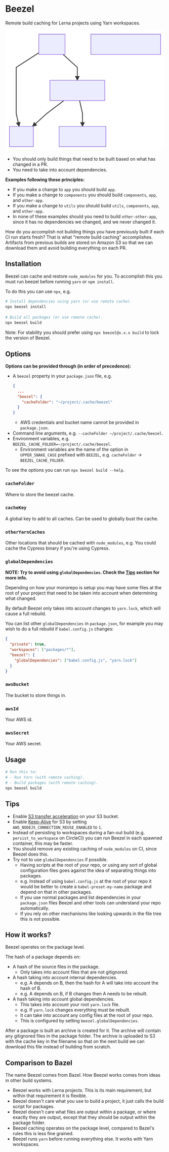 # Beezel

Remote build caching for Lerna projects using Yarn workspaces.

![](./docs/monorepo.svg)

- You should only build things that need to be built based on what has changed in a PR.
- You need to take into account dependencies.

**Examples following these principles:**

- If you make a change to `app` you should build `app`.
- If you make a change to `components` you should build `components`, `app`, and `other-app`.
- If you make a change to `utils` you should build `utils`, `components`, `app`, and `other-app`.
- In none of these examples should you need to build `other-other-app`, since it has no dependencies we changed, and we never changed it.

How do you accomplish not building things you have previously built if each CI run starts fresh? That is what "remote build caching" accomplishes. Artifacts from previous builds are stored on Amazon S3 so that we can download them and avoid building everything on each PR.

## Installation

Beezel can cache and restore `node_modules` for you. To accomplish this you must run beezel before running `yarn` or `npm install`.

To do this you can use `npx`, e.g.

```bash
# Install dependencies using yarn (or use remote cache).
npx beezel install

# Build all packages (or use remote cache).
npx beezel build
```

Note: For stability you should prefer using `npx beezel@x.x.x build` to lock the version of Beezel.

## Options

**Options can be provided through (in order of precedence):**

- A `beezel` property in your `package.json` file, e.g.
  ```json
  {
    ...
    "beezel": {
      "cacheFolder": "~/project/.cache/beezel"
    }
  }
  ```
  - AWS credentials and bucket name cannot be provided in `package.json`.
- Command line arguments, e.g. `--cacheFolder ~/project/.cache/beezel`.
- Environment variables, e.g. `BEEZEL_CACHE_FOLDER=~/project/.cache/beezel`.
  - Environment variables are the name of the option in `UPPER_SNAKE_CASE` prefixed with `BEEZEL`, e.g. `cacheFolder` -> `BEEZEL_CACHE_FOLDER`.

To see the options you can run `npx beezel build --help`.

### `cacheFolder`

Where to store the beezel cache.

### `cacheKey`

A global key to add to all caches. Can be used to globally bust the cache.

### `otherYarnCaches`

Other locations that should be cached with `node_modules`, e.g. You could cache the Cypress binary if you're using Cypress.

### `globalDependencies`

**NOTE: Try to avoid using `globalDependencies`. Check the [Tips](#tips) section for more info.**

Depending on how your monorepo is setup you may have some files at the root of your project that need to be taken into account when determining what changed.

By default Beezel only takes into account changes to `yarn.lock`, which will cause a full rebuild.

You can list other `globalDependencies` in `package.json`, for example you may wish to do a full rebuild if `babel.config.js` changes:

```json
{
  "private": true,
  "workspaces": ["packages/*"],
  "beezel": {
    "globalDependencies": ["babel.config.js", "yarn.lock"]
  }
}
```

### `awsBucket`

The bucket to store things in.

### `awsId`

Your AWS id.

### `awsSecret`

Your AWS secret.

## Usage

```bash
# Run this to:
# - Run Yarn (with remote caching).
# - Build packages (with remote caching).
npx beezel build
```

## Tips

- Enable [S3 transfer acceleration](https://docs.aws.amazon.com/AmazonS3/latest/dev/transfer-acceleration.html) on your S3 bucket.
- Enable [Keep-Alive](https://docs.aws.amazon.com/sdk-for-javascript/v2/developer-guide/node-reusing-connections.html) for S3 by setting `AWS_NODEJS_CONNECTION_REUSE_ENABLED` to `1`.
- Instead of persisting to workspaces during a fan-out build (e.g. `persist_to_workspace` on CircleCI) you can run Beezel in each spawned container, this may be faster.
- You should remove any existing caching of `node_modules` on CI, since Beezel does this.
- Try not to use `globalDependencies` if possible.
  - Having scripts at the root of your repo, or using any sort of global configuration files goes against the idea of separating things into packages.
  - e.g. Instead of using `babel.config.js` at the root of your repo it would be better to create a `babel-preset-my-name` package and depend on that in other packages.
  - If you use normal packages and list dependencies in your `package.json` files Beezel and other tools can understand your repo automatically.
  - If you rely on other mechanisms like looking upwards in the file tree this is not possible.

## How it works?

Beezel operates on the package level.

The hash of a package depends on:

- A hash of the source files in the package.
  - Only takes into account files that are not gitignored.
- A hash taking into account internal dependencies.
  - e.g. A depends on B, then the hash for A will take into account the hash of B.
  - e.g. A depends on B, if B changes then A needs to be rebuilt.
- A hash taking into account global dependencies.
  - This takes into account your root `yarn.lock` file.
  - e.g. If `yarn.lock` changes everything must be rebuilt.
  - It can take into account any config files at the root of your repo.
  - This is configured by setting `beezel.globalDependencies`.

After a package is built an archive is created for it.
The archive will contain any gitignored files in the package folder.
The archive is uploaded to S3 with the cache key in the filename so that on the next build we can download this file instead of building from scratch.

## Comparison to Bazel

The name Beezel comes from Bazel. How Beezel works comes from ideas in other build systems.

- Beezel works with Lerna projects. This is its main requirement, but within that requirement it is flexible.
- Beezel doesn't care what you use to build a project, it just calls the build script for packages.
- Beezel doesn't care what files are output within a package, or where exactly they are output, except that they should be output within the package folder.
- Beezel caching operates on the package level, compared to Bazel's rules this is less fine grained.
- Beezel runs `yarn` before running everything else. It works with Yarn workspaces.
